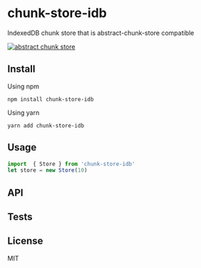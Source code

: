# chunk-store-idb
IndexedDB chunk store that is abstract-chunk-store compatible

[![abstract chunk store](https://cdn.rawgit.com/mafintosh/abstract-chunk-store/master/badge.svg)](https://github.com/mafintosh/abstract-chunk-store)

## Install

Using npm

```
npm install chunk-store-idb
```

Using yarn

```
yarn add chunk-store-idb
```

## Usage
``` js 
import  { Store } from 'chunk-store-idb'
let store = new Store(10)
```

## API

## Tests

## License
MIT
